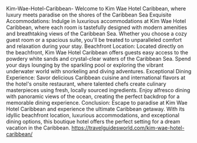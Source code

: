 Kim-Wae-Hotel-Caribbean-
Welcome to Kim Wae Hotel Caribbean, where luxury meets paradise on the shores of the Caribbean Sea
Exquisite Accommodations:
Indulge in luxurious accommodations at Kim Wae Hotel Caribbean, where each room is tastefully designed with modern amenities and breathtaking views of the Caribbean Sea. Whether you choose a cozy guest room or a spacious suite, you'll be treated to unparalleled comfort and relaxation during your stay.
Beachfront Location:
Located directly on the beachfront, Kim Wae Hotel Caribbean offers guests easy access to the powdery white sands and crystal-clear waters of the Caribbean Sea. Spend your days lounging by the sparkling pool or exploring the vibrant underwater world with snorkeling and diving adventures.
Exceptional Dining Experience:
Savor delicious Caribbean cuisine and international flavors at the hotel's onsite restaurant, where talented chefs create culinary masterpieces using fresh, locally sourced ingredients. Enjoy alfresco dining with panoramic views of the ocean, creating the perfect backdrop for a memorable dining experience.
Conclusion:
Escape to paradise at Kim Wae Hotel Caribbean and experience the ultimate Caribbean getaway. With its idyllic beachfront location, luxurious accommodations, and exceptional dining options, this boutique hotel offers the perfect setting for a dream vacation in the Caribbean.
https://travelguidesworld.com/kim-wae-hotel-caribbean/


